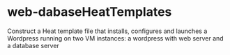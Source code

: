 # web-dabaseHeatTemplates
Construct a Heat template file that installs, configures and launches a Wordpress running on two VM instances: a wordpress with web server and a database server

